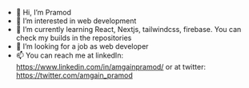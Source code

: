 - 👋 Hi, I’m Pramod
- 👀 I’m interested in web development
- 🌱 I’m currently learning React, Nextjs, tailwindcss, firebase. You can check my builds in the repositories
- 💞️ I’m looking for a job as web developer
- 📫 You can reach me at linkedIn: https://www.linkedin.com/in/amgainpramod/ or at twitter: https://twitter.com/amgain_pramod

<!---
amgainpramod/amgainpramod is a ✨ special ✨ repository because its `README.md` (this file) appears on your GitHub profile.
You can click the Preview link to take a look at your changes.
--->

